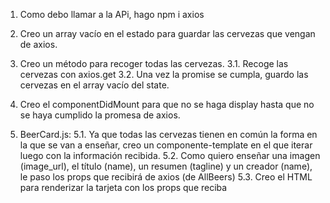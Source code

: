 1. Como debo llamar a la APi, hago npm i axios
2. Creo un array vacío en el estado para guardar las cervezas que vengan de axios.
3. Creo un método para recoger todas las cervezas.
   3.1. Recoge las cervezas con axios.get
   3.2. Una vez la promise se cumpla, guardo las cervezas en el array vacío del state.

4. Creo el componentDidMount para que no se haga display hasta que no se haya cumplido la promesa de axios.

5. BeerCard.js:
   5.1. Ya que todas las cervezas tienen en común la forma en la que se van a enseñar, creo un componente-template en el que iterar luego con la información recibida.
   5.2. Como quiero enseñar una imagen (image_url), el título (name), un resumen (tagline) y un creador (name), le paso los props que recibirá de axios (de AllBeers)
   5.3. Creo el HTML para renderizar la tarjeta con los props que reciba

